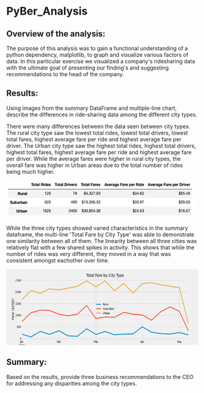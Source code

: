 # PyBer_Analysis

## Overview of the analysis: 

The purpose of this analysis was to gain a functional understanding of a python dependency, matplotlib, to graph and visualize various factors of data. In this particular exercise we visualized a company's ridesharing data with the ultimate goal of presenting our finding's and suggesting recommendations to the head of the company.

## Results: 

Using images from the summary DataFrame and multiple-line chart, describe the differences in ride-sharing data among the different city types.

There were many differences between the data seen between city types. The rural city type saw the lowest total rides, lowest total drivers, lowest total fares, highest average fare per ride and highest average fare per driver. The Urban city type saw the highest total rides, highest total drivers, highest total fares, highest average fare per ride and highest average fare per driver. While the average fares were higher in rural city types, the overall fare was higher in Urban areas due to the total number of rides being much higher.

<img src="https://github.com/niklasax/PyBer_Analysis/blob/main/Analysis/Summary_df.png" width="500" height="100" />

While the three city types showed varied characteristics in the summary dataframe, the multi-line 'Total Fare by City Type' was able to demonstrate one similarity between all of them. The linearity between all three cities was relatively flat with a few shared spikes in activity. This shows that while the number of rides was very different, they moved in a way that was consistent amongst eachother over time.


<img src="https://github.com/niklasax/PyBer_Analysis/blob/main/Analysis/PyBer_fare_summary.png" width="1200" height="200" />



## Summary: 

Based on the results, provide three business recommendations to the CEO for addressing any disparities among the city types.

